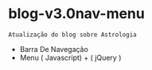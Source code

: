 # blog-v3.0nav-menu
`Atualização do blog sobre Astrologia` 
-  Barra De Navegação
-  Menu ( Javascript) + ( jQuery )
